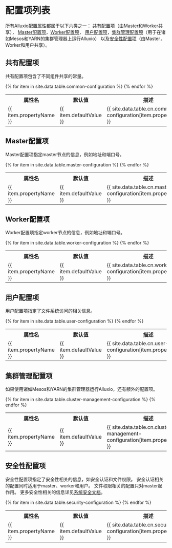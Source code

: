 # 配置项列表

所有Alluxio配置属性都属于以下六类之一：
[共有配置项](#共有配置项)（由Master和Worker共享），
[Master配置项](#master配置项)，[Worker配置项](#worker配置项)，
[用户配置项](#用户配置项)，[集群管理配置项](#集群管理配置项)（用于在诸如Mesos和YARN的集群管理器上运行Alluxio）
以及[安全性配置项](#安全性配置项)（由Master，Worker和用户共享）。

## 共有配置项

共有配置项包含了不同组件共享的常量。

<table class="table table-striped">
<tr><th>属性名</th><th>默认值</th><th>描述</th></tr>
{% for item in site.data.table.common-configuration %}
  <tr>
    <td><a class="anchor" name="{{ item.propertyName }}"></a> {{ item.propertyName }}</td>
    <td>{{ item.defaultValue }}</td>
    <td>{{ site.data.table.cn.common-configuration[item.propertyName] }}</td>
  </tr>
{% endfor %}
</table>

## Master配置项

Master配置项指定master节点的信息，例如地址和端口号。

<table class="table table-striped">
<tr><th>属性名</th><th>默认值</th><th>描述</th></tr>
{% for item in site.data.table.master-configuration %}
  <tr>
    <td><a class="anchor" name="{{ item.propertyName }}"></a> {{ item.propertyName }}</td>
    <td>{{ item.defaultValue }}</td>
    <td>{{ site.data.table.cn.master-configuration[item.propertyName] }}</td>
  </tr>
{% endfor %}
</table>

## Worker配置项

Worker配置项指定worker节点的信息，例如地址和端口号。

<table class="table table-striped">
<tr><th>属性名</th><th>默认值</th><th>描述</th></tr>
{% for item in site.data.table.worker-configuration %}
  <tr>
    <td><a class="anchor" name="{{ item.propertyName }}"></a> {{ item.propertyName }}</td>
    <td>{{ item.defaultValue }}</td>
    <td>{{ site.data.table.cn.worker-configuration[item.propertyName] }}</td>
  </tr>
{% endfor %}
</table>

## 用户配置项

用户配置项指定了文件系统访问的相关信息。

<table class="table table-striped">
<tr><th>属性名</th><th>默认值</th><th>描述</th></tr>
{% for item in site.data.table.user-configuration %}
  <tr>
    <td><a class="anchor" name="{{ item.propertyName }}"></a> {{ item.propertyName }}</td>
    <td>{{ item.defaultValue }}</td>
    <td>{{ site.data.table.cn.user-configuration[item.propertyName] }}</td>
  </tr>
{% endfor %}
</table>

## 集群管理配置项

如果使用诸如Mesos和YARN的集群管理器运行Alluxio，还有额外的配置项。

<table class="table table-striped">
<tr><th>属性名</th><th>默认值</th><th>描述</th></tr>
{% for item in site.data.table.cluster-management-configuration %}
  <tr>
    <td><a class="anchor" name="{{ item.propertyName }}"></a> {{ item.propertyName }}</td>
    <td>{{ item.defaultValue }}</td>
    <td>{{ site.data.table.cn.cluster-management-configuration[item.propertyName] }}</td>
  </tr>
{% endfor %}
</table>

## 安全性配置项

安全性配置项指定了安全性相关的信息，如安全认证和文件权限。
安全认证相关的配置同时适用于master、worker和用户。
文件权限相关的配置只对master起作用。
更多安全性相关的信息详见[系统安全文档](../security/Security.md)。

<table class="table table-striped">
<tr><th>属性名</th><th>默认值</th><th>描述</th></tr>
{% for item in site.data.table.security-configuration %}
  <tr>
    <td><a class="anchor" name="{{ item.propertyName }}"></a> {{ item.propertyName }}</td>
    <td>{{ item.defaultValue }}</td>
    <td>{{ site.data.table.cn.security-configuration[item.propertyName] }}</td>
  </tr>
{% endfor %}
</table>
